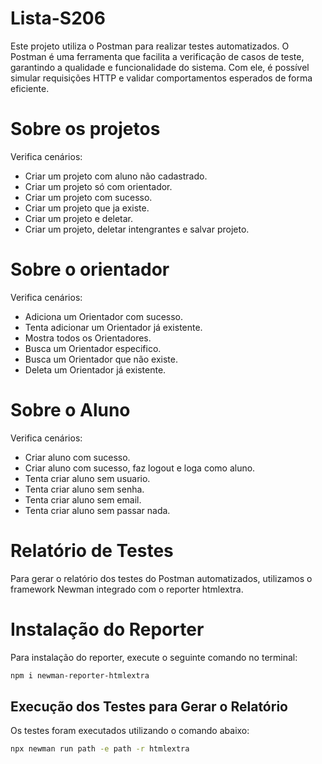 # Lista-S206
Este projeto utiliza o Postman para realizar testes automatizados. O Postman é uma ferramenta que facilita a verificação de casos de teste, garantindo a qualidade e funcionalidade do sistema. Com ele, é possível simular requisições HTTP e validar comportamentos esperados de forma eficiente.
# Sobre os projetos

Verifica cenários:

- Criar um projeto com aluno não cadastrado.
- Criar um projeto só com orientador.
- Criar um projeto com sucesso.
- Criar um projeto que ja existe.
- Criar um projeto e deletar.
- Criar um projeto, deletar intengrantes e salvar projeto.

# Sobre o orientador

Verifica cenários:

- Adiciona um Orientador com sucesso.
- Tenta adicionar um Orientador já existente.
- Mostra todos os Orientadores.
- Busca um Orientador especifico.
- Busca um Orientador que não existe.
- Deleta um Orientador já existente.

# Sobre o Aluno

Verifica cenários:

- Criar aluno com sucesso.
- Criar aluno com sucesso, faz logout e loga como aluno.
- Tenta criar aluno sem usuario.
- Tenta criar aluno sem senha.
- Tenta criar aluno sem email.
- Tenta criar aluno sem passar nada.


# Relatório de Testes

Para gerar o relatório dos testes do Postman automatizados, utilizamos o framework Newman integrado com o reporter htmlextra.

# Instalação do Reporter

Para instalação do reporter, execute o seguinte comando no terminal:

```bash
npm i newman-reporter-htmlextra
```

## Execução dos Testes para Gerar o Relatório

Os testes foram executados utilizando o comando abaixo:

```bash
npx newman run path -e path -r htmlextra
```
